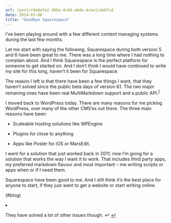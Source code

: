 ```yaml
---
url: /post/c9a8afe2-309a-4cb6-a6de-4cee1cdab7cd
date: 2014-03-08
title: "Goodbye Squarespace"
---
```


I&#8217;ve been playing around with a few different content managing systems during the last few months.



Let me start with saying the following. Squarespace during both version 5 and 6 have been great to me. There was a long time where I had nothing to complain about. And I think Squarespace is the perfect platform for someone to get started on. And I don&#8217;t think I would have continued to write my site for this long, haven&#8217;t it been for Squarespace.



The reason I left is that there have been a few things I want, that they haven&#8217;t solved since the public beta days of version 61. The two major remaning ones have been real MultiMarkdown support and a public API.<sup id="fnref-0"><a href="#fn-0" class="jetpack-footnote">1</a></sup>



I moved back to WordPress today. There are many reasons for me picking WordPress, over many of the other CMS&#8217;es out there. The three main reasons have been:



  * Scaleable hosting solutions like WPEngine

  * Plugins for close to anything

  * Apps like Poster for iOS or MarsEdit.



I went for a solution that just worked back in 2011; now I&#8217;m going for a solution that works the way I want it to work. That includes third party apps, my preferred markdown flavour and most important – me writing scripts or apps when or if I need them.



Squarespace have been good to me. And I still think it&#8217;s the best place for anyone to start, if they just want to get a website or start writing online.



(#blog)



<li id="fn-0">

  They have solved a lot of other issues though. ↩&#160;<a href="#fnref-0">&#8617;</a> </fn></footnotes>